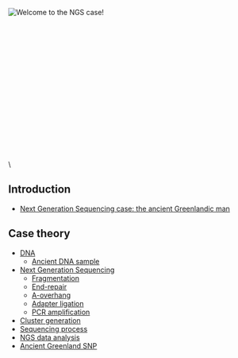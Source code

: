 ![Welcome to the NGS
case!]( NGS_Case.jpg "fig:Welcome to the NGS case!")\
\
\
\
\
\
\
\
\
\
\
\
\
\
\
\
\
\
\

Introduction
------------

-   [Next Generation Sequencing case: the ancient Greenlandic
    man](/wiki/Next_Generation_Sequencing_case:_the_ancient_Greenlandic_man "wikilink")

Case theory
-----------

-   [ DNA](/wiki/DNA_NGS "wikilink")
    -   [Ancient DNA sample](/wiki/Ancient_DNA_sample "wikilink")
-   [Next Generation Sequencing](/wiki/Next_Generation_Sequencing "wikilink")
    -   [Fragmentation](/wiki/Fragmentation "wikilink")
    -   [End-repair](/wiki/End-repair "wikilink")
    -   [A-overhang](/wiki/A-overhang "wikilink")
    -   [Adapter ligation](/wiki/Adapter_ligation "wikilink")
    -   [PCR amplification](/wiki/PCR_amplification "wikilink")
-   [Cluster generation](/wiki/Cluster_generation "wikilink")
-   [Sequencing process](/wiki/Sequencing_process "wikilink")
-   [NGS data analysis](/wiki/NGS_data_analysis "wikilink")
-   [Ancient Greenland SNP](/wiki/Ancient_Greenland_SNP "wikilink")

